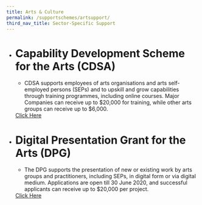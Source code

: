 ```yaml
---
title: Arts & Culture
permalink: /supportschemes/artsupport/
third_nav_title: Sector-Specific Support
---
```


<div class="gobizfinsup1Table">
  <ul class="gobizfinsup1Table-firstTable">
    <li class="gobizfinsup1Table-firstTable_table">
      <h1 class="gobizfinsup1Table-firstTable_table__header">Capability Development Scheme for the Arts (CDSA)</h1>
      <ul class="gobizfinsup1Table-firstTable_table__options">
        <li>CDSA supports employees of arts organisations and arts self-employed persons (SEPs) and to upskill and grow capabilities through training programmes, including online courses. Major Companies can receive up to $20,000 for training, while other arts groups can receive up to $6,000.</li>
      </ul>
      <a href="https://go.gov.sg/cds"><div class="gobizfinsup1Table-firstTable_table__getstart">Click Here</div></a>
    </li>
  </ul>
</div>

<div class="gobizfinsup1Table">
  <ul class="gobizfinsup1Table-firstTable">
    <li class="gobizfinsup1Table-firstTable_table">
      <h1 class="gobizfinsup1Table-firstTable_table__header">Digital Presentation Grant for the Arts (DPG)</h1>
      <ul class="gobizfinsup1Table-firstTable_table__options">
        <li>The DPG supports the presentation of new or existing work by arts groups and practitioners, including SEPs, in digital form or via digital medium. Applications are open till 30 June 2020, and successful applicants can receive up to $20,000 per project.</li>
      </ul>
      <a href="https://go.gov.sg/nacadvisory"><div class="gobizfinsup1Table-firstTable_table__getstart">Click Here</div></a>
    </li>
  </ul>
</div>
